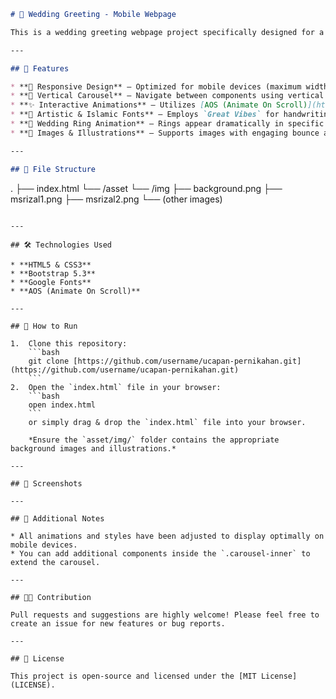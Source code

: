 ```markdown
# 🎉 Wedding Greeting - Mobile Webpage

This is a wedding greeting webpage project specifically designed for a mobile-first user experience. The page features a vertical carousel display consisting of three full-screen sections with soft animations and an elegant touch.

---

## 🌟 Features

* **🌈 Responsive Design** — Optimized for mobile devices (maximum width of 430px).
* **🎠 Vertical Carousel** — Navigate between components using vertical scrolling.
* **✨ Interactive Animations** — Utilizes [AOS (Animate On Scroll)](https://michalsnik.github.io/aos/) for animated effects when elements appear.
* **🎨 Artistic & Islamic Fonts** — Employs `Great Vibes` for handwriting and `Scheherazade New` for Arabic text.
* **💍 Wedding Ring Animation** — Rings appear dramatically in specific sections.
* **📸 Images & Illustrations** — Supports images with engaging bounce animations.

---

## 📁 File Structure

```
.
├── index.html
└── /asset
    └── /img
        ├── background.png
        ├── msrizal1.png
        ├── msrizal2.png
        └── (other images)
```

---

## 🛠 Technologies Used

* **HTML5 & CSS3**
* **Bootstrap 5.3**
* **Google Fonts**
* **AOS (Animate On Scroll)**

---

## 🔧 How to Run

1.  Clone this repository:
    ```bash
    git clone [https://github.com/username/ucapan-pernikahan.git](https://github.com/username/ucapan-pernikahan.git)
    ```
2.  Open the `index.html` file in your browser:
    ```bash
    open index.html
    ```
    or simply drag & drop the `index.html` file into your browser.

    *Ensure the `asset/img/` folder contains the appropriate background images and illustrations.*

---

## 📸 Screenshots

---

## 📌 Additional Notes

* All animations and styles have been adjusted to display optimally on mobile devices.
* You can add additional components inside the `.carousel-inner` to extend the carousel.

---

## 🧑‍💻 Contribution

Pull requests and suggestions are highly welcome! Please feel free to create an issue for new features or bug reports.

---

## 📄 License

This project is open-source and licensed under the [MIT License](LICENSE).
```